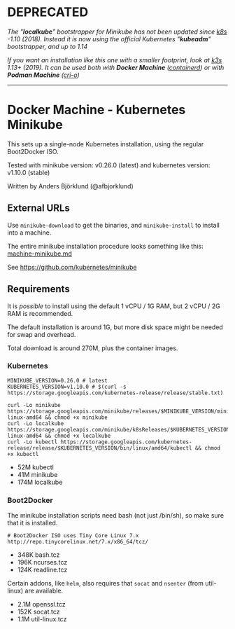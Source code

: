 # DEPRECATED

_The "**localkube**" bootstrapper for Minikube has not been updated since [k8s](https://kubernetes.io) -1.10 (2018)._
_Instead it is now using the official Kubernetes "**kubeadm**" bootstrapper, and up to 1.14_

_If you want an installation like this one with a smaller footprint, look at [k3s](https://k3s.io) 1.13+ (2019)._
_It can be used both with **Docker Machine** ([containerd](https://containerd.io/)) or with **Podman Machine** ([cri-o](https://cri-o.io/))_

---

# Docker Machine - Kubernetes Minikube #

This sets up a single-node Kubernetes installation, using the regular Boot2Docker ISO.

Tested with minikube version: v0.26.0 (latest) and kubernetes version: v1.10.0 (stable)

Written by Anders Björklund (@afbjorklund)

## External URLs ##

Use `minikube-download` to get the binaries, and `minikube-install` to install into a machine.

The entire minikube installation procedure looks something like this: [machine-minikube.md](machine-minikube.md)

See https://github.com/kubernetes/minikube

## Requirements ##

It is _possible_ to install using the default 1 vCPU / 1G RAM, but 2 vCPU / 2G RAM is recommended.

The default installation is around 1G, but more disk space might be needed for swap and overhead.

Total download is around 270M, plus the container images.

### Kubernetes

    MINIKUBE_VERSION=0.26.0 # latest
    KUBERNETES_VERSION=v1.10.0 # $(curl -s https://storage.googleapis.com/kubernetes-release/release/stable.txt)

``` shell
curl -Lo minikube https://storage.googleapis.com/minikube/releases/$MINIKUBE_VERSION/minikube-linux-amd64 && chmod +x minikube
curl -Lo localkube https://storage.googleapis.com/minikube/k8sReleases/$KUBERNETES_VERSION/localkube-linux-amd64 && chmod +x localkube
curl -Lo kubectl https://storage.googleapis.com/kubernetes-release/release/$KUBERNETES_VERSION/bin/linux/amd64/kubectl && chmod +x kubectl
```

* 52M	kubectl
* 41M	minikube
* 174M	localkube


### Boot2Docker

The minikube installation scripts need bash (not just /bin/sh), so make sure that it is installed.

    # Boot2Docker ISO uses Tiny Core Linux 7.x
    http://repo.tinycorelinux.net/7.x/x86_64/tcz/

* 348K	bash.tcz
* 196K	ncurses.tcz
* 124K	readline.tcz

Certain addons, like `helm`, also requires that `socat` and `nsenter` (from util-linux) are available.

* 2.1M	openssl.tcz
* 152K	socat.tcz
* 1.1M	util-linux.tcz
